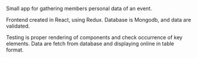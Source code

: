 Small app for gathering members personal data of an event.

Frontend created in React, using Redux.
Database is Mongodb, and data are validated.

Testing is proper rendering of components and check occurrence of key elements. 
Data are fetch from database and displaying online in table format.
